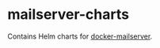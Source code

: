 # mailserver-charts
Contains Helm charts for [docker-mailserver](https://github.com/jeboehm/docker-mailserver).
